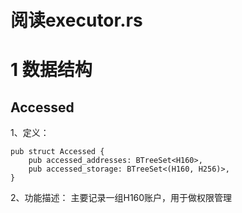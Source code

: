 # 阅读executor.rs

# 1 数据结构

## Accessed 
1、定义：
```
pub struct Accessed {
	pub accessed_addresses: BTreeSet<H160>,
	pub accessed_storage: BTreeSet<(H160, H256)>,
}
```
2、功能描述：
主要记录一组H160账户，用于做权限管理
